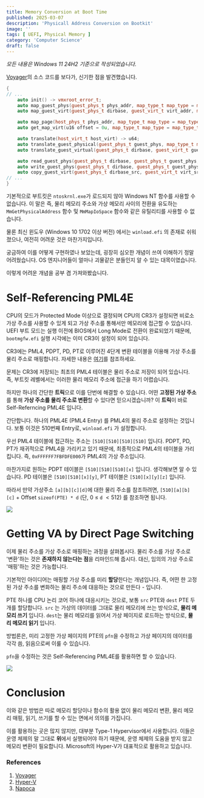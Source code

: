 ```yaml
---
title: Memory Conversion at Boot Time
published: 2025-03-07
description: 'Physicall Address Conversion on Bootkit'
image: ''
tags: [ UEFI, Physical Memory ]
category: 'Computer Science'
draft: false 
---
```


*모든 내용은 Windows 11 24H2 기준으로 작성되었습니다.*

[Voyager](https://github.com/backengineering/Voyager)의 소스 코드를 보다가, 신기한 점을 발견했습니다.

```cpp
{
// ...
    auto init() -> vmxroot_error_t;
    auto map_guest_phys(guest_phys_t phys_addr, map_type_t map_type = map_type_t::map_src) -> u64;
    auto map_guest_virt(guest_phys_t dirbase, guest_virt_t virt_addr, map_type_t map_type = map_type_t::map_src) -> u64;

    auto map_page(host_phys_t phys_addr, map_type_t map_type = map_type_t::map_src) -> u64;
    auto get_map_virt(u16 offset = 0u, map_type_t map_type = map_type_t::map_src) -> u64;

    auto translate(host_virt_t host_virt) -> u64;
    auto translate_guest_physical(guest_phys_t guest_phys, map_type_t map_type = map_type_t::map_src) -> u64;
    auto translate_guest_virtual(guest_phys_t dirbase, guest_virt_t guest_virt, map_type_t map_type = map_type_t::map_src) -> u64;

    auto read_guest_phys(guest_phys_t dirbase, guest_phys_t guest_phys, guest_virt_t guest_virt, u64 size) -> vmxroot_error_t;
    auto write_guest_phys(guest_phys_t dirbase, guest_phys_t guest_phys, guest_virt_t guest_virt, u64 size) -> vmxroot_error_t;
    auto copy_guest_virt(guest_phys_t dirbase_src, guest_virt_t virt_src, guest_virt_t dirbase_dest, guest_virt_t virt_dest, u64 size) -> vmxroot_error_t;
// ...
}
```

기본적으로 부트킷은 `ntoskrnl.exe`가 로드되지 않아 Windows NT 함수를 사용할 수 없습니다. 이 말은 즉, 물리 메모리 주소와 가상 메모리 사이의 전환을 유도하는 `MmGetPhysicalAddress` 함수 및 `MmMapIoSpace` 함수와 같은 유틸리티를 사용할 수 없습니다.

물론 최신 윈도우 (Windows 10 1702 이상 버전) 에서는 `winload.efi` 의 존재로 쉬워졌으나, 여전히 어려운 것은 마찬가지입니다.

궁금하여 이를 어떻게 구현하였나 보았는데, 굉장히 심오한 개념이 쓰여 이해하기 정말 어려웠습니다. OS 엔지니어들이 얼마나 괴물같은 분들인지 알 수 있는 대목이였습니다.

이렇게 어려운 개념을 공부 겸 가져와봤습니다.

# Self-Referencing PML4E

CPU의 모드가 Protected Mode 이상으로 결정되며 CPU의 CR3가 설정되면 비로소 가상 주소를 사용할 수 있게 되고 가상 주소를 통해서만 메모리에 접근할 수 있습니다. UEFI 부트 모드는 실행 이전에 BIOS에서 Long Mode로 전환이 완료되었기 때문에, `bootmgfw.efi` 실행 시각에는 이미 CR3이 설정이 되어 있습니다.

CR3에는 PML4, PDPT, PD, PT로 이루어진 4단계 변환 테이블을 이용해 가상 주소를 물리 주소로 매핑합니다. 자세한 내용은 [여기](https://en.wikipedia.org/wiki/Page_table)를 참조하세요.

문제는 CR3에 저장되는 최초의 PML4 테이블은 물리 주소로 저장이 되어 있습니다. 즉, 부트킷 레벨에서는 이러한 물리 메모리 주소에 접근을 하기 어렵습니다.

하지만 하나의 간단한 **트릭**으로 이를 단번에 해결할 수 있습니다. 어떤 **고정된 가상 주소**를 통해 **가상 주소를 물리 주소로 변환**할 수 있다면 믿으시겠습니까? 이 **트릭**이 바로 Self-Referncing PML4E 입니다.

간단합니다. 하나의 PML4E (PML4 Entry) 를 PML4의 물리 주소로 설정하는 것입니다. 보통 이것은 510번째 Entry로, `winload.efi` 가 설정합니다.

우선 PML4 테이블에 접근하는 주소는 `[510][510][510][510]` 입니다. PDPT, PD, PT가 재귀적으로 PML4을 가리키고 있기 때문에, 최종적으로 PML4의 테이블을 가리킵니다. 즉, `0xFFFFFF7FBFDFE000`가 PML4의 가상 주소입니다.

마찬가지로 원하는 PDPT 테이블은 `[510][510][510][x]` 입니다. 생각해보면 알 수 있습니다.
PD 테이블은 `[510][510][x][y]`, PT 테이블은 `[510][x][y][z]` 입니다.

따라서 만약 가상주소 `[a][b][c][d]`에 대한 물리 주소를 참조하려면, `[510][a][b][c]` + Offset `sizeof(PTE) * d` (단, $0$ $\le$ `d` $< 512$) 를 참조하면 됩니다.

<img src="/bootphys/2.png">

# Getting VA by Direct Page Switching

이제 물리 주소를 가상 주소로 매핑하는 과정을 살펴봅시다. 물리 주소를 가상 주소로 '변환'하는 것은 **존재하지 않는다는 점**을 리마인드해 줍시다. 대신, 임의의 가상 주소로 '매핑'하는 것은 가능합니다.

기본적인 아이디어는 매핑할 가상 주소를 미리 **할당**한다는 개념입니다. 즉, 어떤 한 고정된 가상 주소를 변화하는 물리 주소에 대응하는 것으로 만든다 - 입니다.

PTE 하나를 CPU 논리 코어 하나에 대응시키는 것으로, 보통 `src` PTE와 `dest` PTE 두 개를 할당합니다. `src` 는 가상의 데이터를 그대로 물리 메모리에 쓰는 방식으로, **물리 메모리 쓰기** 입니다. `dest`는 물리 메모리를 읽어서 가상 페이지로 로드하는 방식으로, **물리 메모리 읽기** 입니다.

방법론은, 미리 고정한 가상 페이지의 PTE의 `pfn`을 수정하고 가상 페이지의 데이터를 각각 씀, 읽음으로써 이룰 수 있습니다.

`pfn`을 수정하는 것은 Self-Referencing PML4E를 활용하면 할 수 있습니다.

<img src="/bootphys/3.png">

# Conclusion

이와 같은 방법은 따로 메모리 할당이나 함수의 활용 없이 물리 메모리 변환, 물리 메모리 매핑, 읽기, 쓰기를 할 수 있는 면에서 의의를 가집니다.

이를 활용하는 곳은 많지 않지만, 대부분 Type-1 Hypervisor에서 사용합니다. 이들은 운영 체제의 말 그대로 **위**에서 실행되어야 하기 때문에, 운영 체제의 도움을 받지 않고 메모리 변환이 필요합니다. Microsoft의 Hyper-V가 대표적으로 활용하고 있습니다.

### References
1. [Voyager](https://github.com/backengineering/Voyager)
2. [Hyper-V](https://learn.microsoft.com/ko-kr/windows-server/virtualization/hyper-v/hyper-v-overview)
3. [Napoca](https://github.com/bitdefender/napoca)
